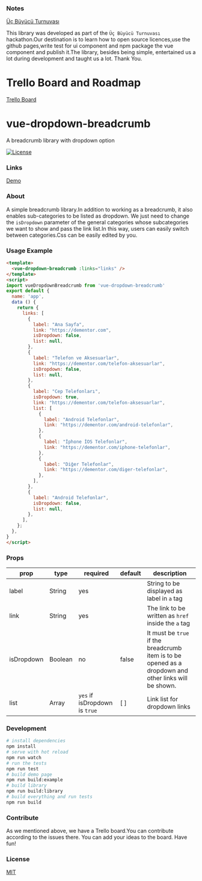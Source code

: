 ### Notes
[Üç Büyücü Turnuvası](https://github.com/topics/ucbuyucuturnuvasi)

This library was developed as part of the `Üç Büyücü Turnuvası` hackathon.Our destination is to learn how to  open source licences,use the github pages,write test for ui component and npm package the vue component and publish it.The library, besides being simple, entertained us a lot during development and taught us a lot.
Thank You.

# Trello Board and Roadmap
[Trello Board](https://trello.com/invite/b/aCemQkvR/28f2c73cf4cd7d5c77d8a23564fc81ed/vue-dropdown-breadcrumb)

# vue-dropdown-breadcrumb
A breadcrumb library with dropdown option
<p align="left">
  <a href="http://opensource.org/licenses/MIT"><img src="https://img.shields.io/badge/license-MIT-blue.svg" alt="License"></a>
</p>

### Links
[Demo](https://ack79.github.io/vue-dropdown-breadcrumb/)

### About

A simple breadcrumb library.In addition to working as a breadcrumb, it also enables sub-categories to be listed as dropdown.
We just need to change the `isDropdown` parameter of the general categories whose subcategories we want to show and pass the link list.In this way, users can easily switch between categories.Css can be easily edited by you.


### Usage Example

```html
<template>
  <vue-dropdown-breadcrumb :links="links" />
</template>
<script>
import vueDropdownBreadcrumb from 'vue-dropdown-breadcrumb'
export default {
  name: 'app',
  data () {
    return {
      links: [
        {
          label: "Ana Sayfa",
          link: "https://dementor.com",
          isDropdown: false,
          list: null,
        },
        {
          label: "Telefon ve Aksesuarlar",
          link: "https://dementor.com/telefon-aksesuarlar",
          isDropdown: false,
          list: null,
        },
        {
          label: "Cep Telefonları",
          isDropdown: true,
          link: "https://dementor.com/telefon-aksesuarlar",
          list: [
            {
              label: "Android Telefonlar",
              link: "https://dementor.com/android-telefonlar",
            },
            {
              label: "İphone İOS Telefonlar",
              link: "https://dementor.com/iphone-telefonlar",
            },
            {
              label: "Diğer Telefonlar",
              link: "https://dementor.com/diger-telefonlar",
            },
          ],
        },
        {
          label: "Android Telefonlar",
          isDropdown: false,
          list: null,
        },
      ],
    };
  },
}
</script>
```
### Props
| prop | type | required | default | description |
|---|---|---|---|---|
| label | String | yes | | String to be displayed as label in `a` tag|
| link | String | yes | | The link to be written as `href` inside the `a` tag|
| isDropdown | Boolean | no | false | It must be `true` if the breadcrumb item is to be opened as a dropdown and other links will be shown. |
| list | Array | `yes` if isDropdown is `true` | [ ] | Link list for dropdown links|
### Development
``` bash
# install dependencies
npm install
# serve with hot reload
npm run watch
# run the tests
npm run test
# build demo page
npm run build:example
# build library
npm run build:library
# build everything and run tests
npm run build
```
### Contribute
As we mentioned above, we have a Trello board.You can contribute according to the issues there. You can add your ideas to the board. Have fun!
### License
[MIT](http://opensource.org/licenses/MIT)